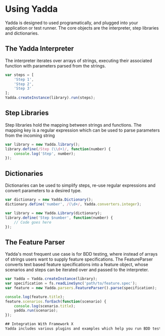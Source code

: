 # Using Yadda

Yadda is designed to used programatically, and plugged into your application or test runner. The core objects are the interpreter, step libraries and dictionaries.

## The Yadda Interpreter
The interpreter iterates over arrays of strings, executing their associated function with parameters parsed from the strings.
```js
var steps = [
    'Step 1',
    'Step 2',
    'Step 3'
];
Yadda.createInstance(library).run(steps);
```

## Step Libraries
Step libraries hold the mapping between strings and functions. The mapping key is a regular expression which can be used to parse parameters from the incoming string
```js
var library = new Yadda.library();
library.define(/Step (\\d+)/, function(number) {
    console.log('Step', number);
});
```

## Dictionaries
Dictionaries can be used to simplify steps, re-use regular expressions and convert parameters to a desired type.
```js
var dictionary = new Yadda.Dictionary();
dictionary.define('number', /(\d+/, Yadda.converters.integer);

var library = new Yadda.Library(dictionary);
library.define('Step $number', function(number) {
    // Code goes here
});
```

## The Feature Parser
Yadda's most frequent use case is for BDD testing, where instead of arrays of strings users want to supply feature specifications. The FeatureParser converts text based feature specifications into a feature object, whose scenarios and steps can be iterated over and passed to the interpreter.
```js
var Yadda = Yadda.createInstance(library);
var specification = fs.readLineSync('path/to/feature.spec');
var feature = new Yadda.parsers.FeatureParser().parse(specification);

console.log(feature.title);
feature.scenarios.forEach(function(scenario) {
    console.log(scenario.title);
    yadda.run(scenario);
});

## Integration With Framework X
Yadda includes various plugins and examples which help you run BDD tests from your test framework of choice. There are also several open source projects build on top of Yadda making it easier to use. See the [Getting Started](../getting-started) section for more details.



